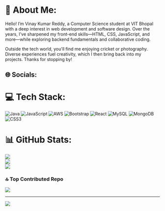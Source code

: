 # 💫 About Me:
Hello! I’m Vinay Kumar Reddy, a Computer Science student at VIT Bhopal with a deep interest in web development and software design. Over the years, I've sharpened my front-end skills—HTML, CSS, JavaScript, and more—while exploring backend fundamentals and collaborative coding.

Outside the tech world, you'll find me enjoying cricket or photography. Diverse experiences fuel creativity, which I then bring back into my projects. Thanks for stopping by!


## 🌐 Socials:


# 💻 Tech Stack:
![Java](https://img.shields.io/badge/java-%23ED8B00.svg?style=flat&logo=openjdk&logoColor=white) ![JavaScript](https://img.shields.io/badge/javascript-%23323330.svg?style=flat&logo=javascript&logoColor=%23F7DF1E) ![AWS](https://img.shields.io/badge/AWS-%23FF9900.svg?style=flat&logo=amazon-aws&logoColor=white) ![Bootstrap](https://img.shields.io/badge/bootstrap-%238511FA.svg?style=flat&logo=bootstrap&logoColor=white) ![React](https://img.shields.io/badge/react-%2320232a.svg?style=flat&logo=react&logoColor=%2361DAFB) ![MySQL](https://img.shields.io/badge/mysql-%2300000f.svg?style=flat&logo=mysql&logoColor=white) ![MongoDB](https://img.shields.io/badge/MongoDB-%234ea94b.svg?style=flat&logo=mongodb&logoColor=white) ![CSS3](https://img.shields.io/badge/css3-%231572B6.svg?style=flat&logo=css3&logoColor=white)
# 📊 GitHub Stats:
![](https://github-readme-stats.vercel.app/api?username=vinaykumar649&theme=dark&hide_border=false&include_all_commits=true&count_private=true)<br/>
![](https://github-readme-streak-stats.herokuapp.com/?user=vinaykumar649&theme=dark&hide_border=false)<br/>
![](https://github-readme-stats.vercel.app/api/top-langs/?username=vinaykumar649&theme=dark&hide_border=false&include_all_commits=true&count_private=true&layout=compact)

### 🔝 Top Contributed Repo
![](https://github-contributor-stats.vercel.app/api?username=vinaykumar649&limit=5&theme=dark&combine_all_yearly_contributions=true)

---
[![](https://visitcount.itsvg.in/api?id=vinaykumar649&icon=0&color=0)](https://visitcount.itsvg.in)

<!-- Proudly created with GPRM ( https://gprm.itsvg.in ) -->
